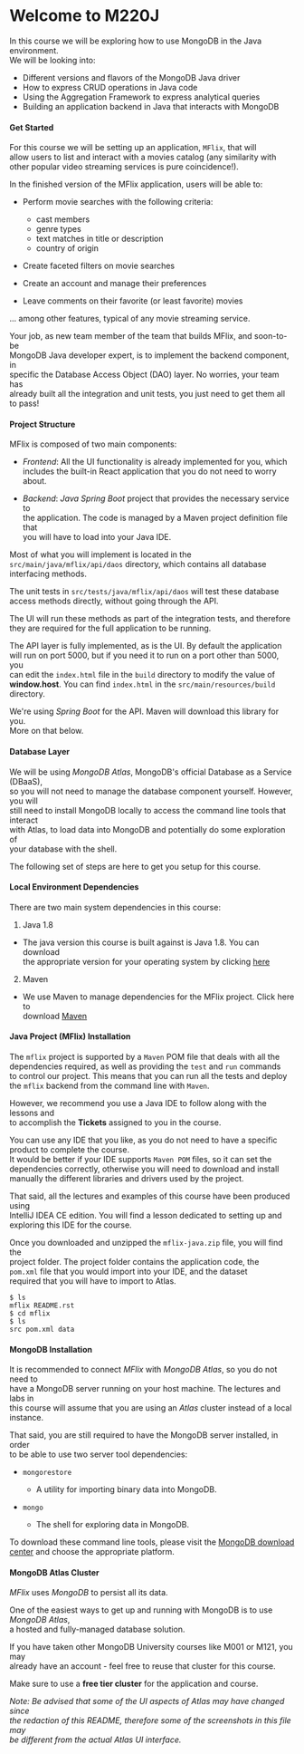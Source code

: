 # Welcome to M220J  
  
In this course we will be exploring how to use MongoDB in the Java environment.  
We will be looking into:  
  
- Different versions and flavors of the MongoDB Java driver  
- How to express CRUD operations in Java code  
- Using the Aggregation Framework to express analytical queries  
- Building an application backend in Java that interacts with MongoDB  
  
  
#### Get Started  
  
For this course we will be setting up an application, ``MFlix``, that will  
allow users to list and interact with a movies catalog (any similarity with  
other popular video streaming services is pure coincidence!).  
  
In the finished version of the MFlix application, users will be able to:  
  
- Perform movie searches with the following criteria:  
  
  - cast members  
  - genre types  
  - text matches in title or description  
  - country of origin  
  
- Create faceted filters on movie searches  
- Create an account and manage their preferences  
- Leave comments on their favorite (or least favorite) movies  
  
... among other features, typical of any movie streaming service.  
  
Your job, as new team member of the team that builds MFlix, and soon-to-be  
MongoDB Java developer expert, is to implement the backend component, in  
specific the Database Access Object (DAO) layer. No worries, your team has  
already built all the integration and unit tests, you just need to get them all  
to pass!  
  
  
#### Project Structure  
  
MFlix is composed of two main components:  
  
- *Frontend*: All the UI functionality is already implemented for you, which  
  includes the built-in React application that you do not need to worry about.  
  
- *Backend*: *Java Spring Boot* project that provides the necessary service to  
  the application. The code is managed by a Maven project definition file that  
  you will have to load into your Java IDE.  
  
Most of what you will implement is located in the   
`src/main/java/mflix/api/daos` directory, which contains all database  
interfacing methods.  
  
The unit tests in `src/tests/java/mflix/api/daos` will test these database  
access methods directly, without going through the API.  
  
The UI will run these methods as part of the integration tests, and therefore  
they are required for the full application to be running.  
  
The API layer is fully implemented, as is the UI. By default the application  
will run on port 5000, but if you need it to run on a port other than 5000, you  
can edit the `index.html` file in the `build` directory to modify the value of  
**window.host**. You can find ``index.html`` in the  `src/main/resources/build` directory.  
  
We're using *Spring Boot* for the API. Maven will download this library for you.  
More on that below.  
  
  
#### Database Layer  
  
We will be using *MongoDB Atlas*, MongoDB's official Database as a Service (DBaaS),  
so you will not need to manage the database component yourself. However, you will  
still need to install MongoDB locally to access the command line tools that interact  
with Atlas, to load data into MongoDB and potentially do some exploration of  
your database with the shell.  
  
The following set of steps are here to get you setup for this course.  
  
  
#### Local Environment Dependencies  
  
There are two main system dependencies in this course:  
  
1. Java 1.8  
  
 * The java version this course is built against is Java 1.8. You can download  
    the appropriate version for your operating system by clicking  [here](http://www.oracle.com/technetwork/java/javase/downloads/jdk8-downloads-2133151.html)  
  
2. Maven  
  
 * We use Maven to manage dependencies for the MFlix project. Click here to  
    download [Maven](https://maven.apache.org/install.html)
  
  
#### Java Project (MFlix) Installation  
  
The `mflix` project is supported by a `Maven` POM file that deals with all the  
dependencies required, as well as providing the `test` and `run` commands  
to control our project. This means that you can run all the tests and deploy  
the `mflix` backend from the command line with `Maven`.  
  
However, we recommend you use a Java IDE to follow along with the lessons and  
to accomplish the **Tickets** assigned to you in the course.  
  
You can use any IDE that you like, as you do not need to have a specific  
product to complete the course.  
It would be better if your IDE supports `Maven POM` files, so it can set the  
dependencies correctly, otherwise you will need to download and install  
manually the different libraries and drivers used by the project.  
  
That said, all the lectures and examples of this course have been produced using  
IntelliJ IDEA CE edition. You will find a lesson dedicated to setting up and  
exploring this IDE for the course.  
  
Once you downloaded and unzipped the `mflix-java.zip` file, you will find the  
project folder. The project folder contains the application code, the  
`pom.xml` file that you would import into your IDE, and the dataset  
required that you will have to import to Atlas. 

    $ ls
    mflix README.rst
    $ cd mflix
    $ ls
    src pom.xml data
  
#### MongoDB Installation  
  
It is recommended to connect *MFlix* with *MongoDB Atlas*, so you do not need to  
have a MongoDB server running on your host machine. The lectures and labs in  
this course will assume that you are using an *Atlas* cluster instead of a local  
instance.  
  
That said, you are still required to have the MongoDB server installed, in order  
to be able to use two server tool dependencies:  
  
- `mongorestore`
  
  - A utility for importing binary data into MongoDB.  
  
- `mongo`
  
  - The shell for exploring data in MongoDB.  
  
To download these command line tools, please visit the  [MongoDB download center](https://www.mongodb.com/download-center#enterprise) and choose the appropriate platform.  
  
  
#### MongoDB Atlas Cluster  
  
*MFlix* uses *MongoDB* to persist all its data.  
  
One of the easiest ways to get up and running with MongoDB is to use *MongoDB Atlas*,  
a hosted and fully-managed database solution.  
  
If you have taken other MongoDB University courses like M001 or M121, you may  
already have an account - feel free to reuse that cluster for this course.  
  
Make sure to use a **free tier cluster** for the application and course.  
  
*Note: Be advised that some of the UI aspects of Atlas may have changed since  
the redaction of this README, therefore some of the screenshots in this file may  
be different from the actual Atlas UI interface.*